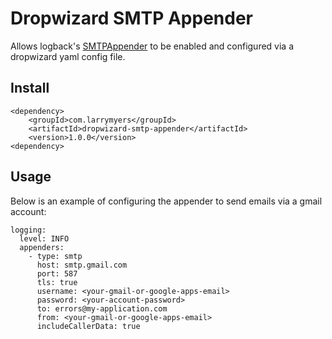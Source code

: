 # Dropwizard SMTP Appender

Allows logback's [SMTPAppender](http://logback.qos.ch/manual/appenders.html#SMTPAppender) to be
enabled and configured via a dropwizard yaml config file.

## Install

    <dependency>
        <groupId>com.larrymyers</groupId>
        <artifactId>dropwizard-smtp-appender</artifactId>
        <version>1.0.0</version>
    <dependency>

## Usage

Below is an example of configuring the appender to send emails via a gmail account:

    logging:
      level: INFO
      appenders:
        - type: smtp
          host: smtp.gmail.com
          port: 587
          tls: true
          username: <your-gmail-or-google-apps-email>
          password: <your-account-password>
          to: errors@my-application.com
          from: <your-gmail-or-google-apps-email>
          includeCallerData: true

